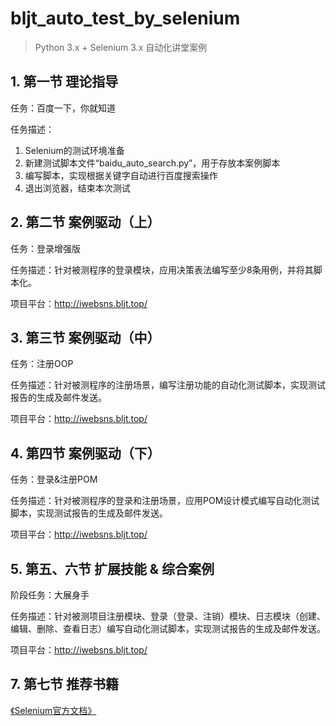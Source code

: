 # bljt_auto_test_by_selenium

> Python 3.x + Selenium 3.x 自动化讲堂案例

## 1. 第一节 理论指导

任务：百度一下，你就知道

任务描述：

1. Selenium的测试环境准备
2. 新建测试脚本文件“baidu_auto_search.py”，用于存放本案例脚本
3. 编写脚本，实现根据关键字自动进行百度搜索操作
4. 退出浏览器，结束本次测试

## 2. 第二节 案例驱动（上）

任务：登录增强版

任务描述：针对被测程序的登录模块，应用决策表法编写至少8条用例，并将其脚本化。

项目平台：http://iwebsns.bljt.top/

## 3. 第三节 案例驱动（中）

任务：注册OOP

任务描述：针对被测程序的注册场景，编写注册功能的自动化测试脚本，实现测试报告的生成及邮件发送。

项目平台：http://iwebsns.bljt.top/

## 4. 第四节 案例驱动（下）

任务：登录&注册POM

任务描述：针对被测程序的登录和注册场景，应用POM设计模式编写自动化测试脚本，实现测试报告的生成及邮件发送。

项目平台：http://iwebsns.bljt.top/

## 5. 第五、六节 扩展技能 & 综合案例

阶段任务：大展身手

任务描述：针对被测项目注册模块、登录（登录、注销）模块、日志模块（创建、编辑、删除、查看日志）编写自动化测试脚本，实现测试报告的生成及邮件发送。

项目平台：http://iwebsns.bljt.top/

## 7. 第七节 推荐书籍

[《Selenium官方文档》](https://www.selenium.dev/selenium/docs/api/py/index.html)
